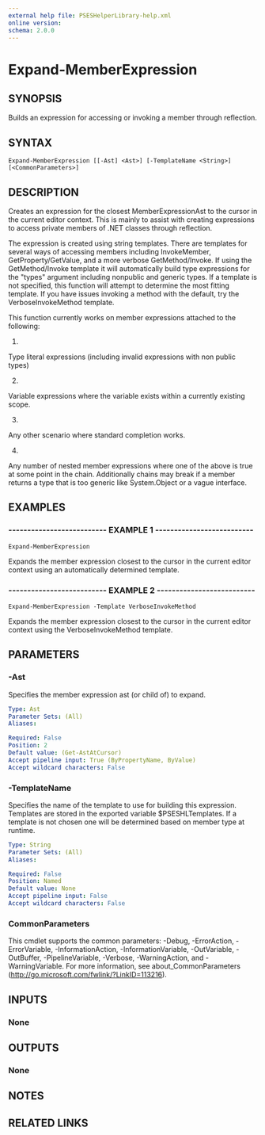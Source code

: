 ```yaml
---
external help file: PSESHelperLibrary-help.xml
online version: 
schema: 2.0.0
---
```


# Expand-MemberExpression

## SYNOPSIS
Builds an expression for accessing or invoking a member through reflection.

## SYNTAX

```
Expand-MemberExpression [[-Ast] <Ast>] [-TemplateName <String>] [<CommonParameters>]
```

## DESCRIPTION
Creates an expression for the closest MemberExpressionAst to the cursor in the current editor
context.
This is mainly to assist with creating expressions to access private members of .NET
classes through reflection.

The expression is created using string templates. 
There are templates for several ways of
accessing members including InvokeMember, GetProperty/GetValue, and a more verbose
GetMethod/Invoke. 
If using the GetMethod/Invoke template it will automatically build type
expressions for the "types" argument including nonpublic and generic types.
If a template
is not specified, this function will attempt to determine the most fitting template. 
If you
have issues invoking a method with the default, try the VerboseInvokeMethod template.

This function currently works on member expressions attached to the following:

1.
Type literal expressions (including invalid expressions with non public types)

2.
Variable expressions where the variable exists within a currently existing scope.

3.
Any other scenario where standard completion works.

4.
Any number of nested member expressions where one of the above is true at some point in
   the chain.
Additionally chains may break if a member returns a type that is too generic
   like System.Object or a vague interface.

## EXAMPLES

### -------------------------- EXAMPLE 1 --------------------------
```
Expand-MemberExpression
```

Expands the member expression closest to the cursor in the current editor context using an
automatically determined template.

### -------------------------- EXAMPLE 2 --------------------------
```
Expand-MemberExpression -Template VerboseInvokeMethod
```

Expands the member expression closest to the cursor in the current editor context using the
VerboseInvokeMethod template.

## PARAMETERS

### -Ast
Specifies the member expression ast (or child of) to expand.

```yaml
Type: Ast
Parameter Sets: (All)
Aliases: 

Required: False
Position: 2
Default value: (Get-AstAtCursor)
Accept pipeline input: True (ByPropertyName, ByValue)
Accept wildcard characters: False
```

### -TemplateName
Specifies the name of the template to use for building this expression.
Templates are stored
in the exported variable $PSESHLTemplates.
If a template is not chosen one will be determined
based on member type at runtime.

```yaml
Type: String
Parameter Sets: (All)
Aliases: 

Required: False
Position: Named
Default value: None
Accept pipeline input: False
Accept wildcard characters: False
```

### CommonParameters
This cmdlet supports the common parameters: -Debug, -ErrorAction, -ErrorVariable, -InformationAction, -InformationVariable, -OutVariable, -OutBuffer, -PipelineVariable, -Verbose, -WarningAction, and -WarningVariable. For more information, see about_CommonParameters (http://go.microsoft.com/fwlink/?LinkID=113216).

## INPUTS

### None

## OUTPUTS

### None

## NOTES

## RELATED LINKS


